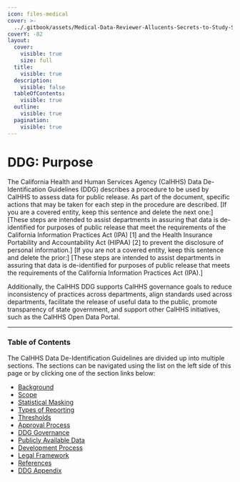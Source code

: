 ```yaml
---
icon: files-medical
cover: >-
  ../.gitbook/assets/Medical-Data-Reviewer-Allucents-Secrets-to-Study-Success.webp
coverY: -82
layout:
  cover:
    visible: true
    size: full
  title:
    visible: true
  description:
    visible: false
  tableOfContents:
    visible: true
  outline:
    visible: true
  pagination:
    visible: true
---
```


# DDG: Purpose

The California Health and Human Services Agency (CalHHS) Data De-Identification Guidelines (DDG) describes a procedure to be used by CalHHS to assess data for public release. As part of the document, specific actions that may be taken for each step in the procedure are described. \[If you are a covered entity, keep this sentence and delete the next one:] \[These steps are intended to assist departments in assuring that data is de-identified for purposes of public release that meet the requirements of the California Information Practices Act (IPA) \[1] and the Health Insurance Portability and Accountability Act (HIPAA) \[2] to prevent the disclosure of personal information.] \[If you are not a covered entity, keep this sentence and delete the prior:] \[These steps are intended to assist departments in assuring that data is de-identified for purposes of public release that meets the requirements of the California Information Practices Act (IPA).]

Additionally, the CalHHS DDG supports CalHHS governance goals to reduce inconsistency of practices across departments, align standards used across departments, facilitate the release of useful data to the public, promote transparency of state government, and support other CalHHS initiatives, such as the CalHHS Open Data Portal.

***

### Table of Contents

The CalHHS Data De-Identification Guidelines are divided up into multiple sections. The sections can be navigated using the list on the left side of this page or by clicking one of the section links below:

* [Background](https://calhhs-data.gitbook.io/data-knowledge-base/ddg/background)
* [Scope](https://calhhs-data.gitbook.io/data-knowledge-base/ddg/scope)
* [Statistical Masking](https://calhhs-data.gitbook.io/data-knowledge-base/ddg/statistical)
* [Types of Reporting](https://calhhs-data.gitbook.io/data-knowledge-base/ddg/reporting)
* [Thresholds](https://calhhs-data.gitbook.io/data-knowledge-base/ddg/thresholds)
* [Approval Process](https://calhhs-data.gitbook.io/data-knowledge-base/ddg/approval-process)
* [DDG Governance](https://calhhs-data.gitbook.io/data-knowledge-base/ddg/ddg-governance)
* [Publicly Available Data](https://calhhs-data.gitbook.io/data-knowledge-base/ddg/publicly-available-data)
* [Development Process](https://calhhs-data.gitbook.io/data-knowledge-base/ddg/development-process)
* [Legal Framework](https://calhhs-data.gitbook.io/data-knowledge-base/ddg/legal-framework)
* [References](https://calhhs-data.gitbook.io/data-knowledge-base/ddg/references)
* [DDG Appendix](https://calhhs-data.gitbook.io/data-knowledge-base/ddg/appendix)
